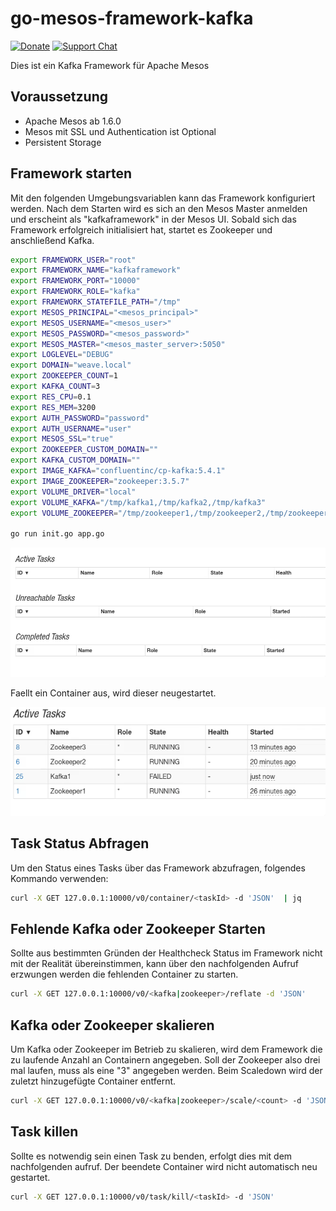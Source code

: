 # go-mesos-framework-kafka

[![Donate](https://img.shields.io/liberapay/receives/AVENTER.svg?logo=liberapay)](https://liberapay.com/mesos)
[![Support Chat](https://img.shields.io/static/v1?label=Chat&message=Support&color=brightgreen)](https://riot.im/app/#/room/#support:matrix.aventer.biz)

Dies ist ein Kafka Framework für Apache Mesos

## Voraussetzung

- Apache Mesos ab 1.6.0
- Mesos mit SSL und Authentication ist Optional
- Persistent Storage

## Framework starten

Mit den folgenden Umgebungsvariablen kann das Framework konfiguriert werden. Nach dem Starten wird es sich an den Mesos Master anmelden und erscheint als "kafkaframework" in der Mesos UI. Sobald sich das Framework erfolgreich initialisiert hat, startet es Zookeeper und anschließend Kafka.



```Bash
export FRAMEWORK_USER="root"
export FRAMEWORK_NAME="kafkaframework"
export FRAMEWORK_PORT="10000"
export FRAMEWORK_ROLE="kafka"
export FRAMEWORK_STATEFILE_PATH="/tmp"
export MESOS_PRINCIPAL="<mesos_principal>"
export MESOS_USERNAME="<mesos_user>"
export MESOS_PASSWORD="<mesos_password>"
export MESOS_MASTER="<mesos_master_server>:5050"
export LOGLEVEL="DEBUG"
export DOMAIN="weave.local"
export ZOOKEEPER_COUNT=1
export KAFKA_COUNT=3
export RES_CPU=0.1
export RES_MEM=3200
export AUTH_PASSWORD="password"
export AUTH_USERNAME="user"
export MESOS_SSL="true"
export ZOOKEEPER_CUSTOM_DOMAIN=""
export KAFKA_CUSTOM_DOMAIN=""
export IMAGE_KAFKA="confluentinc/cp-kafka:5.4.1"
export IMAGE_ZOOKEEPER="zookeeper:3.5.7"
export VOLUME_DRIVER="local"
export VOLUME_KAFKA="/tmp/kafka1,/tmp/kafka2,/tmp/kafka3"
export VOLUME_ZOOKEEPER="/tmp/zookeeper1,/tmp/zookeeper2,/tmp/zookeeper3"

go run init.go app.go
```

![Kafka Framework in Mesos](kafka_mesos.gif)

Faellt ein Container aus, wird dieser neugestartet.

![Kafka Framework in Mesos](kafka_mesos1.gif)

## Task Status Abfragen

Um den Status eines Tasks über das Framework abzufragen, folgendes Kommando verwenden:

```Bash
curl -X GET 127.0.0.1:10000/v0/container/<taskId> -d 'JSON'  | jq
```

## Fehlende Kafka oder Zookeeper Starten

Sollte aus bestimmten Gründen der Healthcheck Status im Framework nicht mit der Realität übereinstimmen, kann über den nachfolgenden Aufruf erzwungen werden die fehlenden Container zu starten.

```Bash
curl -X GET 127.0.0.1:10000/v0/<kafka|zookeeper>/reflate -d 'JSON'
```

## Kafka oder Zookeeper skalieren

Um Kafka oder Zookeeper im Betrieb zu skalieren, wird dem Framework die zu laufende Anzahl an Containern angegeben. Soll der Zookeeper also drei mal laufen, muss als <count> eine "3" angegeben werden. Beim Scaledown wird der zuletzt hinzugefügte Container entfernt.

```Bash
curl -X GET 127.0.0.1:10000/v0/<kafka|zookeeper>/scale/<count> -d 'JSON'
```

## Task killen

Sollte es notwendig sein einen Task zu benden, erfolgt dies mit dem nachfolgenden aufruf. Der beendete Container wird nicht automatisch neu gestartet.

```Bash
curl -X GET 127.0.0.1:10000/v0/task/kill/<taskId> -d 'JSON'
```
